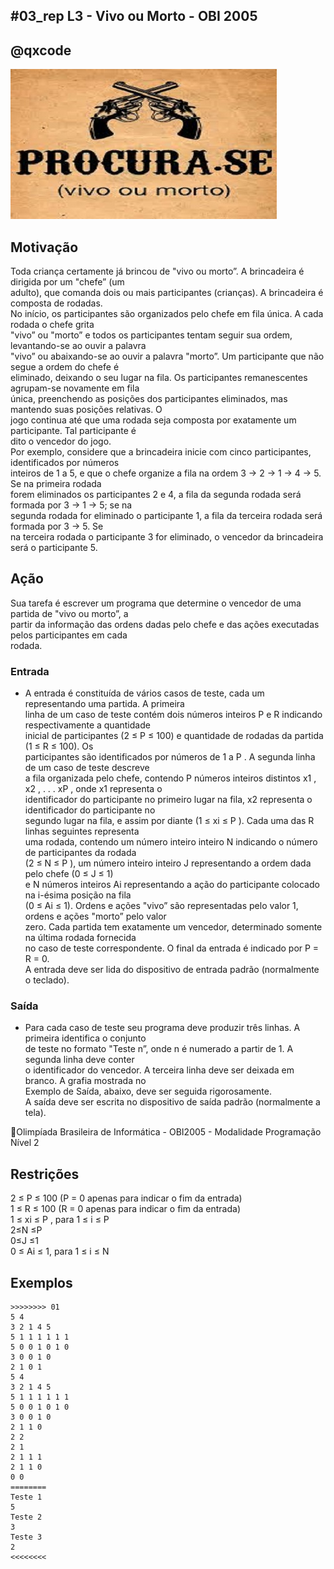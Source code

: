 ## #03_rep L3 - Vivo ou Morto - OBI 2005
## @qxcode

![](__capa.jpg)

## Motivação

Toda criança certamente já brincou de "vivo ou morto”. A brincadeira é dirigida por um "chefe” (um  
adulto), que comanda dois ou mais participantes (crianças). A brincadeira é composta de rodadas.  
No inı́cio, os participantes são organizados pelo chefe em fila única. A cada rodada o chefe grita  
"vivo” ou "morto” e todos os participantes tentam seguir sua ordem, levantando-se ao ouvir a palavra  
"vivo” ou abaixando-se ao ouvir a palavra "morto”. Um participante que não segue a ordem do chefe é  
eliminado, deixando o seu lugar na fila. Os participantes remanescentes agrupam-se novamente em fila  
única, preenchendo as posições dos participantes eliminados, mas mantendo suas posições relativas. O  
jogo continua até que uma rodada seja composta por exatamente um participante. Tal participante é  
dito o vencedor do jogo.  
Por exemplo, considere que a brincadeira inicie com cinco participantes, identificados por números  
inteiros de 1 a 5, e que o chefe organize a fila na ordem 3 → 2 → 1 → 4 → 5. Se na primeira rodada  
forem eliminados os participantes 2 e 4, a fila da segunda rodada será formada por 3 → 1 → 5; se na  
segunda rodada for eliminado o participante 1, a fila da terceira rodada será formada por 3 → 5. Se  
na terceira rodada o participante 3 for eliminado, o vencedor da brincadeira será o participante 5.  
  
## Ação

Sua tarefa é escrever um programa que determine o vencedor de uma partida de "vivo ou morto”, a  
partir da informação das ordens dadas pelo chefe e das ações executadas pelos participantes em cada  
rodada.  
  
### Entrada

- A entrada é constituı́da de vários casos de teste, cada um representando uma partida. A primeira  
linha de um caso de teste contém dois números inteiros P e R indicando respectivamente a quantidade  
inicial de participantes (2 ≤ P ≤ 100) e quantidade de rodadas da partida (1 ≤ R ≤ 100). Os  
participantes são identificados por números de 1 a P . A segunda linha de um caso de teste descreve  
a fila organizada pelo chefe, contendo P números inteiros distintos x1 , x2 , . . . xP , onde x1 representa o  
identificador do participante no primeiro lugar na fila, x2 representa o identificador do participante no  
segundo lugar na fila, e assim por diante (1 ≤ xi ≤ P ). Cada uma das R linhas seguintes representa  
uma rodada, contendo um número inteiro inteiro N indicando o número de participantes da rodada  
(2 ≤ N ≤ P ), um número inteiro inteiro J representando a ordem dada pelo chefe (0 ≤ J ≤ 1)  
e N números inteiros Ai representando a ação do participante colocado na i-ésima posição na fila  
(0 ≤ Ai ≤ 1). Ordens e ações "vivo” são representadas pelo valor 1, ordens e ações "morto” pelo valor  
zero. Cada partida tem exatamente um vencedor, determinado somente na última rodada fornecida  
no caso de teste correspondente. O final da entrada é indicado por P = R = 0.  
A entrada deve ser lida do dispositivo de entrada padrão (normalmente o teclado).  
  
### Saída

- Para cada caso de teste seu programa deve produzir três linhas. A primeira identifica o conjunto  
de teste no formato "Teste n”, onde n é numerado a partir de 1. A segunda linha deve conter  
o identificador do vencedor. A terceira linha deve ser deixada em branco. A grafia mostrada no  
Exemplo de Saı́da, abaixo, deve ser seguida rigorosamente.  
A saı́da deve ser escrita no dispositivo de saı́da padrão (normalmente a tela).  
  
Olimpı́ada Brasileira de Informática - OBI2005 - Modalidade Programação Nı́vel 2  
  
## Restrições

2 ≤ P ≤ 100 (P = 0 apenas para indicar o fim da entrada)  
1 ≤ R ≤ 100 (R = 0 apenas para indicar o fim da entrada)  
1 ≤ xi ≤ P , para 1 ≤ i ≤ P  
2≤N ≤P  
0≤J ≤1  
0 ≤ Ai ≤ 1, para 1 ≤ i ≤ N

## Exemplos

```
>>>>>>>> 01
5 4
3 2 1 4 5
5 1 1 1 1 1 1
5 0 0 1 0 1 0
3 0 0 1 0
2 1 0 1
5 4
3 2 1 4 5
5 1 1 1 1 1 1
5 0 0 1 0 1 0
3 0 0 1 0
2 1 1 0
2 2
2 1
2 1 1 1
2 1 1 0
0 0
========
Teste 1
5
Teste 2
3
Teste 3
2
<<<<<<<<
```

#


